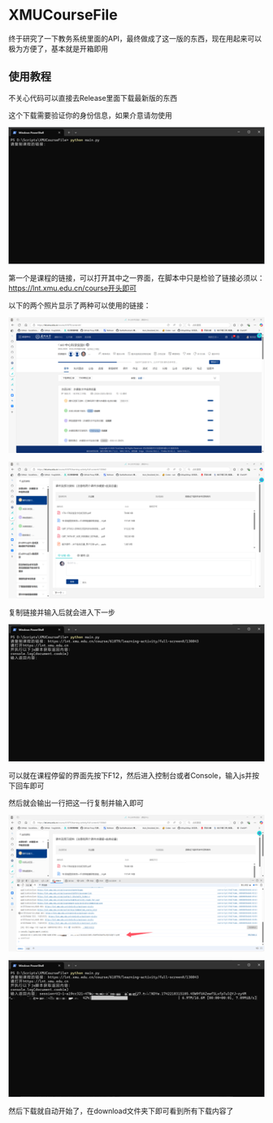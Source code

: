 # XMUCourseFile
终于研究了一下教务系统里面的API，最终做成了这一版的东西，现在用起来可以极为方便了，基本就是开箱即用

## 使用教程

不关心代码可以直接去Release里面下载最新版的东西

这个下载需要验证你的身份信息，如果介意请勿使用

![image-20250316212631312](./README.assets/image-20250316212631312.png)

第一个是课程的链接，可以打开其中之一界面，在脚本中只是检验了链接必须以：https://lnt.xmu.edu.cn/course开头即可

以下的两个照片显示了两种可以使用的链接：

![image-20250316212836637](./README.assets/image-20250316212836637.png)

![image-20250316213038373](./README.assets/image-20250316213038373.png)

复制链接并输入后就会进入下一步

![image-20250316213126773](./README.assets/image-20250316213126773.png)

可以就在课程停留的界面先按下F12，然后进入控制台或者Console，输入js并按下回车即可

然后就会输出一行把这一行复制并输入即可

![image-20250316213717338](./README.assets/image-20250316213717338.png)

![image-20250316213359266](./README.assets/image-20250316213359266.png)

然后下载就自动开始了，在download文件夹下即可看到所有下载内容了
